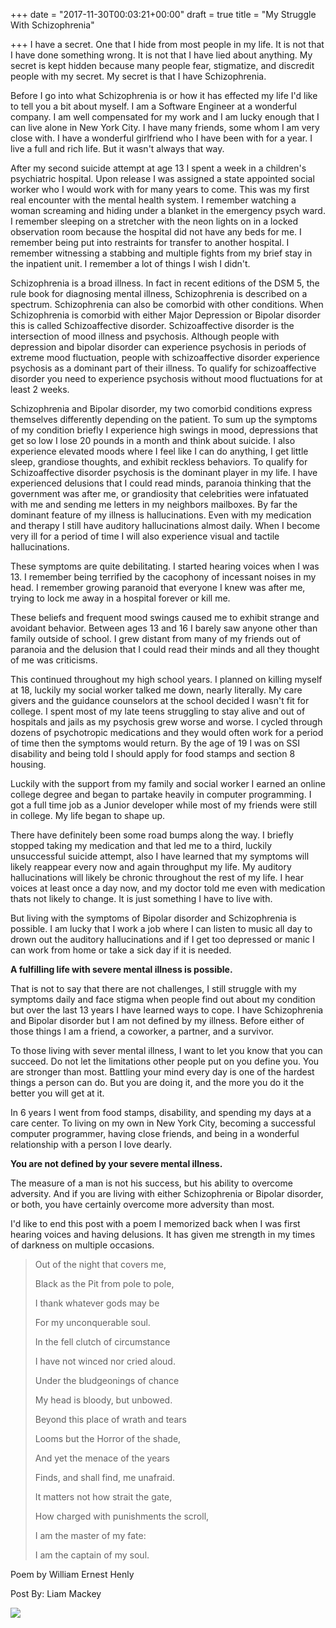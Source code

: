 +++
date = "2017-11-30T00:03:21+00:00"
draft = true
title = "My Struggle With Schizophrenia"

+++
I have a secret. One that I hide from most people in my life. It is not that I have done something wrong. It is not that I have lied about anything. My secret is kept hidden because many people fear, stigmatize, and discredit people with my secret. My secret is that I have Schizophrenia.

Before I go into what Schizophrenia is or how it has effected my life I'd like to tell you a bit about myself. I am a Software Engineer at a wonderful company. I am well compensated for my work and I am lucky enough that I can live alone in New York City. I have many friends, some whom I am very close with. I have a wonderful girlfriend who I have been with for a year.  I live a full and rich life. But it wasn't always that way.

After my second suicide attempt at age 13 I spent a week in a children's psychiatric hospital. Upon release I was assigned a state appointed social worker who I would work with for many years to come. This was my first real encounter with the mental health system. I remember watching a woman screaming and hiding under a blanket in the emergency psych ward. I remember sleeping on a stretcher with the neon lights on in a locked observation room because the hospital did not have any beds for me. I remember being put into restraints for transfer to another hospital. I remember witnessing a stabbing and multiple fights from my brief stay in the inpatient unit. I remember a lot of things I wish I didn't.

Schizophrenia is a broad illness. In fact in recent editions of the DSM 5, the rule book for diagnosing mental illness, Schizophrenia is described on a spectrum. Schizophrenia can also be comorbid with other conditions. When Schizophrenia is comorbid with either Major Depression or Bipolar disorder this is called Schizoaffective disorder. Schizoaffective disorder is the intersection of mood illness and psychosis. Although people with depression and bipolar disorder can experience psychosis in periods of extreme mood fluctuation, people with schizoaffective disorder experience psychosis as a dominant part of their illness. To qualify for schizoaffective disorder you need to experience psychosis without mood fluctuations for at least 2 weeks.

Schizophrenia and Bipolar disorder, my two comorbid conditions express themselves differently depending on the patient. To sum up the symptoms of my condition briefly I experience high swings in mood, depressions that get so low I lose 20 pounds in a month and think about suicide. I also experience elevated moods where I feel like I can do anything, I get little sleep, grandiose thoughts, and exhibit reckless behaviors. To qualify for Schizoaffective disorder psychosis is the dominant player in my life. I have experienced delusions that I could read minds, paranoia thinking that the government was after me, or grandiosity that celebrities were infatuated with me and sending me letters in my neighbors mailboxes. By far the dominant feature of my illness is hallucinations. Even with my medication and therapy I still have auditory hallucinations almost daily. When I become very ill for a period of time I will also experience visual and tactile hallucinations.

These symptoms are quite debilitating. I started hearing voices when I was 13. I remember being terrified by the cacophony of incessant noises in my head. I remember growing paranoid that everyone I knew was after me, trying to lock me away in a hospital forever or kill me.

These beliefs and frequent mood swings caused me to exhibit strange and avoidant behavior. Between ages 13 and 16 I barely saw anyone other than family outside of school. I grew distant from many of my friends out of paranoia and the delusion that I could read their minds and all they thought of me was criticisms.

This continued throughout my high school years. I planned on killing myself at 18, luckily my social worker talked me down, nearly literally. My care givers and the guidance counselors at the school decided I wasn't fit for college. I spent most of my late teens struggling to stay alive and out of hospitals and jails as my psychosis grew worse and worse. I cycled through dozens of psychotropic medications and they would often work for a period of time then the symptoms would return. By the age of 19 I was on SSI disability and being told I should apply for food stamps and section 8 housing.

Luckily with the support from my family and social worker I earned an online college degree and began to partake heavily in computer programming. I got a full time job as a Junior developer while most of my friends were still in college. My life began to shape up.

There have definitely been some road bumps along the way. I briefly stopped taking my medication and that led me to a third, luckily unsuccessful suicide attempt, also I have learned that my symptoms will likely reappear every now and again throughput my life. My auditory hallucinations will likely be chronic throughout the rest of my life. I hear voices at least once a day now, and my doctor told me even with medication thats not likely to change. It is just something I have to live with.

But living with the symptoms of Bipolar disorder and Schizophrenia is possible. I am lucky that I work a job where I can listen to music all day to drown out the auditory hallucinations and if I get too depressed or manic I can work from home or take a sick day if it is needed.

**A fulfilling life with severe mental illness is possible.**

That is not to say that there are not challenges, I still struggle with my symptoms daily and face stigma when people find out about my condition but over the last 13 years I have learned ways to cope. I have Schizophrenia and Bipolar disorder but I am not defined by my illness. Before either of those things I am a friend, a coworker, a partner, and a survivor.

To those living with sever mental illness, I want to let you know that you can succeed. Do not let the limitations other people put on you define you. You are stronger than most. Battling your mind every day is one of the hardest things a person can do. But you are doing it, and the more you do it the better you will get at it.

In 6 years I went from food stamps, disability, and spending my days at a care center. To living on my own in New York City, becoming a successful computer programmer, having close friends, and being in a wonderful relationship with a person I love dearly.

**You are not defined by your severe mental illness.**

The measure of a man is not his success, but his ability to overcome adversity. And if you are living with either Schizophrenia or Bipolar disorder, or both, you have certainly overcome more adversity than most.

I'd like to end this post with a poem I memorized back when I was first hearing voices and having delusions. It has given me strength in my times of darkness on multiple occasions.

> Out of the night that covers me,   
>
>   Black as the Pit from pole to pole,   
>
> I thank whatever gods may be   
>
>   For my unconquerable soul.   
>
>    
>
> In the fell clutch of circumstance 
>
>   I have not winced nor cried aloud.   
>
> Under the bludgeonings of chance   
>
>   My head is bloody, but unbowed.   
>
>    
>
> Beyond this place of wrath and tears   
>
>   Looms but the Horror of the shade, 
>
> And yet the menace of the years   
>
>   Finds, and shall find, me unafraid.   
>
>    
>
> It matters not how strait the gate,   
>
>   How charged with punishments the scroll,   
>
> I am the master of my fate:
>
>   I am the captain of my soul.

Poem by William Ernest Henly

Post By: Liam Mackey

![](/FullSizeRender.jpeg)